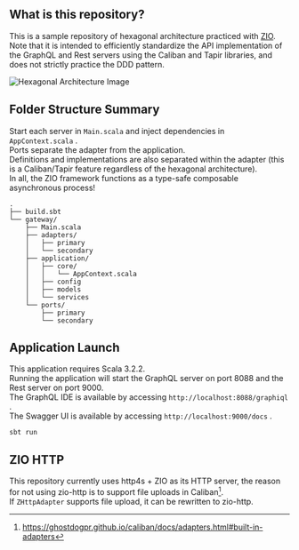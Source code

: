 ## What is this repository?

This is a sample repository of hexagonal architecture practiced with [ZIO](https://zio.dev/).  
Note that it is intended to efficiently standardize the API implementation of the GraphQL and Rest servers using the Caliban and Tapir libraries, and does not strictly practice the DDD pattern.  

![Hexagonal Architecture Image](https://github.com/aoyagi9936/scala-zio-hexagonal-architecture/blob/main/hexagonal_architecture.png)

## Folder Structure Summary

Start each server in `Main.scala` and inject dependencies in `AppContext.scala` .  
Ports separate the adapter from the application.  
Definitions and implementations are also separated within the adapter (this is a Caliban/Tapir feature regardless of the hexagonal architecture).  
In all, the ZIO framework functions as a type-safe composable asynchronous process!  

```
.
├── build.sbt
└── gateway/
    ├── Main.scala
    ├── adapters/
    │   ├── primary
    │   └── secondary
    ├── application/
    │   ├── core/
    │   │   └── AppContext.scala
    │   ├── config
    │   ├── models
    │   └── services
    └── ports/
        ├── primary
        └── secondary
```

## Application Launch

This application requires Scala 3.2.2.  
Running the application will start the GraphQL server on port 8088 and the Rest server on port 9000.  
The GraphQL IDE is available by accessing `http://localhost:8088/graphiql` .  
The Swagger UI is available by accessing `http://localhost:9000/docs` .  

```shell
sbt run
```

## ZIO HTTP

This repository currently uses http4s + ZIO as its HTTP server, the reason for not using zio-http is to support file uploads in Caliban[^1].  
If `ZHttpAdapter` supports file upload, it can be rewritten to zio-http.

[^1]:https://ghostdogpr.github.io/caliban/docs/adapters.html#built-in-adapters
